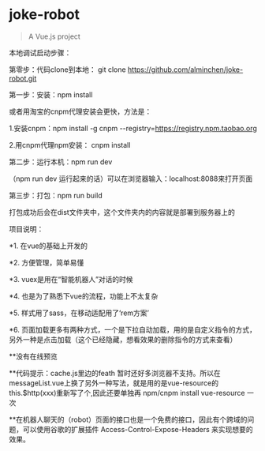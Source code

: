 # joke-robot
> A Vue.js project

本地调试启动步骤：

第零步：代码clone到本地： git clone https://github.com/alminchen/joke-robot.git

第一步：安装：npm install

 或者用淘宝的cnpm代理安装会更快，方法是：
 
 1.安装cnpm：npm install -g cnpm --registry=https://registry.npm.taobao.org 
 
 2.用cnpm代理npm安装： cnpm install

第二步：运行本机：npm run dev

（npm run dev 运行起来的话）可以在浏览器输入：localhost:8088来打开页面

第三步：打包：npm run build

打包成功后会在dist文件夹中，这个文件夹内的内容就是部署到服务器上的

项目说明：

*1. 在vue的基础上开发的

*2. 方便管理，简单易懂

*3. vuex是用在“智能机器人”对话的时候

*4. 也是为了熟悉下vue的流程，功能上不太复杂

*5. 样式用了sass，在移动适配用了‘rem方案’

*6. 页面加载更多有两种方式，一个是下拉自动加载，用的是自定义指令的方式，另外一种是点击加载（这个已经隐藏，想看效果的删除指令的方式来查看）

**没有在线预览

**代码提示：cache.js里边的feath 暂时还好多浏览器不支持。所以在messageList.vue上换了另外一种写法，就是用的是vue-resource的this.$http(xxx)重新写了个,因此还要单独再 npm/cnpm install vue-resource 一次

**在机器人聊天的（robot）页面的接口也是一个免费的接口，因此有个跨域的问题，可以使用谷歌的扩展插件 Access-Control-Expose-Headers 来实现想要的效果。

